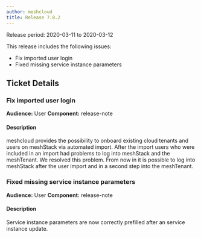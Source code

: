 ```yaml
---
author: meshcloud
title: Release 7.8.2
---
```


Release period: 2020-03-11 to 2020-03-12

This release includes the following issues:
* Fix imported user login
* Fixed missing service instance parameters
<!--truncate-->

## Ticket Details
### Fix imported user login
**Audience:** User
**Component:** release-note


#### Description
meshcloud provides the possibility to onboard existing cloud tenants and users on meshStack via automated import. After the import users who were included in an import had problems to log into meshStack and the meshTenant. We resolved this problem. From now in it is possible to log into meshStack after the user import and in a second step into the meshTenant.

### Fixed missing service instance parameters
**Audience:** User
**Component:** release-note


#### Description
Service instance parameters are now correctly prefilled after an service instance update.

